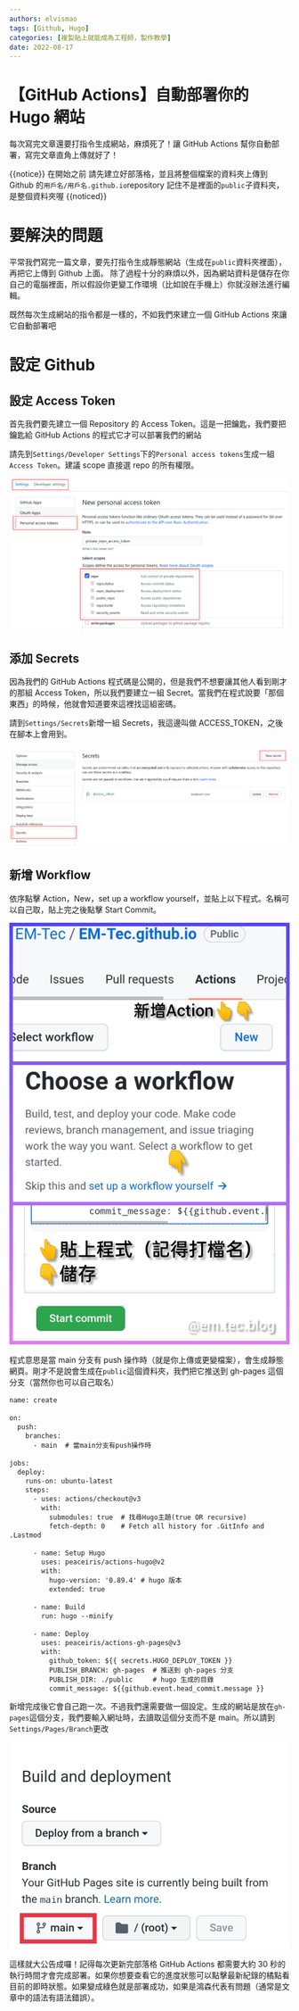 ```yaml
---
authors: elvismao
tags: [Github, Hugo]
categories: [複製貼上就能成為工程師，製作教學]
date: 2022-08-17
---
```


# 【GitHub Actions】自動部署你的 Hugo 網站

每次寫完文章還要打指令生成網站，麻煩死了！讓 GitHub Actions 幫你自動部署，寫完文章直角上傳就好了！

{{notice}}
在開始之前
請先建立好部落格，並且將整個檔案的資料夾上傳到 Github 的`用戶名/用戶名.github.io`repository
記住不是裡面的`public`子資料夾，是整個資料夾喔
{{noticed}}

# 要解決的問題

平常我們寫完一篇文章，要先打指令生成靜態網站（生成在`public`資料夾裡面），再把它上傳到 Github 上面。
除了過程十分的麻煩以外，因為網站資料是儲存在你自己的電腦裡面，所以假設你更變工作環境（比如說在手機上）你就沒辦法進行編輯。

既然每次生成網站的指令都是一樣的，不如我們來建立一個 GitHub Actions 來讓它自動部署吧

# 設定 Github

## 設定 Access Token

首先我們要先建立一個 Repository 的 Access Token。這是一把鑰匙，我們要把鑰匙給 GitHub Actions 的程式它才可以部署我們的網站

請先到`Settings/Developer Settings`下的`Personal access tokens`生成一組`Access Token`。建議 scope 直接選 repo 的所有權限。

![生成 Access Token](hugo-githubAction-access-token.png)

## 添加 Secrets

因為我們的 GitHub Actions 程式碼是公開的，但是我們不想要讓其他人看到剛才的那組 Access Token，所以我們要建立一組 Secret。當我們在程式說要「那個東西」的時候，他就會知道要來這裡找這組密碼。

請到`Settings/Secrets`新增一組 Secrets，我這邊叫做 ACCESS_TOKEN，之後在腳本上會用到。

![添加 Secrets](hugo-githubAction-sectets.png)

## 新增 Workflow

依序點擊 Action，New，set up a workflow yourself，並貼上以下程式。名稱可以自己取，貼上完之後點擊 Start Commit。

![設定 Workflow](hugo-githubAction-access-workflow.jpg)

程式意思是當 main 分支有 push 操作時（就是你上傳或更變檔案），會生成靜態網頁。剛才不是說會生成在`public`這個資料夾，我們把它推送到 gh-pages 這個分支（當然你也可以自己取名）

```
name: create

on:
  push:
    branches:
      - main  # 當main分支有push操作時

jobs:
  deploy:
    runs-on: ubuntu-latest
    steps:
      - uses: actions/checkout@v3
        with:
          submodules: true  # 找尋Hugo主題(true OR recursive)
          fetch-depth: 0    # Fetch all history for .GitInfo and .Lastmod

      - name: Setup Hugo
        uses: peaceiris/actions-hugo@v2
        with:
          hugo-version: '0.89.4' # hugo 版本
          extended: true

      - name: Build
        run: hugo --minify

      - name: Deploy
        uses: peaceiris/actions-gh-pages@v3
        with:
          github_token: ${{ secrets.HUGO_DEPLOY_TOKEN }}
          PUBLISH_BRANCH: gh-pages  # 推送到 gh-pages 分支
          PUBLISH_DIR: ./public     # hugo 生成的目錄
          commit_message: ${{github.event.head_commit.message }}
```

新增完成後它會自己跑一次。不過我們還需要做一個設定。生成的網站是放在`gh-pages`這個分支，我們要輸入網址時，去讀取這個分支而不是 main。所以請到`Settings/Pages/Branch`更改

![更改 Branch](hugo-githubAction-branch.jpg)

這樣就大公告成囉！記得每次更新完部落格 GitHub Actions 都需要大約 30 秒的執行時間才會完成部署。如果你想要查看它的進度狀態可以點擊最新紀錄的橘點看目前的即時狀態。如果變成綠色就是部署成功，如果是鴻森代表有問題（通常是文章中的語法有語法錯誤）。
